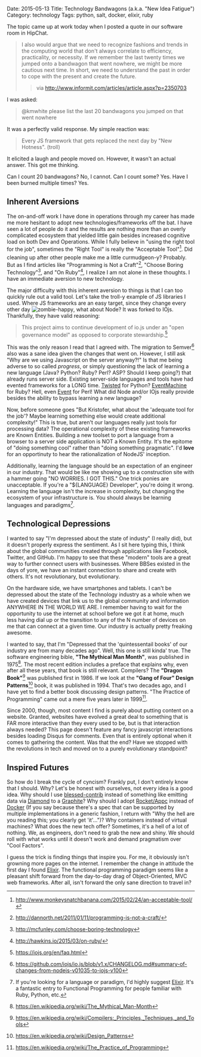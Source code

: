Date: 2015-05-13
Title: Technology Bandwagons (a.k.a. "New Idea Fatigue")
Category: technology
Tags: python, salt, docker, elixir, ruby

The topic came up at work today when I posted a quote in our software room in HipChat.

> I also would argue that we need to recognize fashions and trends in the computing world that don't always correlate to efficiency, practicality, or necessity. If we remember the last twenty times we jumped onto a bandwagon that went nowhere, we might be more cautious next time. In short, we need to understand the past in order to cope with the present and create the future.
>> via http://www.informit.com/articles/article.aspx?p=2350703

I was asked:

> @kmwhite please list the last 20 bandwagons you jumped on that went nowhere

It was a perfectly valid response. My simple reaction was:

> Every JS framework that gets replaced the next day by "New Hotness". (troll)

It elicited a laugh and people moved on. However, it wasn't an actual answer. This got me thinking.

Can I count 20 bandwagons? No, I cannot. Can I count some? Yes. Have I been burned multiple times? Yes.

## Inherent Aversions
The on-and-off work I have done in operations through my career has made me more hesitant to adopt new technologies/frameworks off the bat. I have seen a lot of people do it and the results are nothing more than an overly complicated ecosystem that yielded little gain besides increased cognitive load on both Dev and Operations. While I fully believe in "using the right tool for the job", sometimes the "Right Tool&#153;" is really the "Acceptable Tool&#153;"[^1]. Did cleaning up after other people make me a little curmudgeon-y? Probably. But as I find articles like "Programming is Not a Craft"[^2], "Choose Boring Technology"[^3], and "On Ruby"[^4], I realize I am not alone in these thoughts. I have an immediate aversion to new technology.

The major difficulty with this inherent aversion to things is that I can too quickly rule out a valid tool. Let's take the troll-y example of JS libraries I used. Where JS frameworks are an easy target, since they change every other day ![zombie-happy](/images/happy.gif), what about Node? It was forked to IOjs. Thankfully, they have valid reasoning:

> This project aims to continue development of io.js under an "open governance model" as opposed to corporate stewardship.[^5]

This was the only reason I read that I agreed with. The migration to Semver[^6] also was a sane idea given the changes that went on. However, I still ask "Why are we using Javascript on the server anyway?!" Is that me being adverse to so called *progress*, or simply questioning the lack of learning a new language (Java? Python? Ruby? Perl? ASP? Should I keep going?) that already runs server side. Existing server-side languages and tools have had evented frameworks for a LONG time. [Twisted](https://twistedmatrix.com/trac/) for Python? [EventMachine](http://rubyeventmachine.com/) for Ruby? Hell, even [Event](http://cpansearch.perl.org/src/JPRIT/Event-1.20/Tutorial.pdf) for Perl! What did Node and/or IOjs really provide besides the ability to bypass learning a new language?

Now, before someone goes "But Kristofer, what about the 'adequate tool for the job'? Maybe learning something else would create additional complexity!" This is true, but aren't our languages really just tools for processing data? The operational complexity of these existing frameworks are Known Entities. Building a new toolset to port a language from a browser to a server side application is NOT a Known Entity. It's the epitome of "doing something cool" rather than "doing something pragmatic". I'd **love** for an opportinuty to hear the rationalization of NodeJS' inception.

Additionally, learning the language should be an expectation of an engineer in our industry. That would be like me showing up to a construction site with a hammer going "NO WORRIES. I GOT THIS." One trick ponies are unacceptable. If you're a "${LANGUAGE} Developer", you're doing it wrong. Learning the language isn't the increase in complexity, but changing the ecosystem of your infrastructure is. You should always be learning languages and paradigms[^7].

## Technological Depressions
I wanted to say "I'm depressed about the state of industy" (I really did), but it doesn't properly express the sentiment. As I sit here typing this, I think about the global communities created through applications like Facebook, Twitter, and GitHub. I'm happy to see that these "modern" tools are a great way to further connect users with businesses. Where BBSes existed in the days of yore, we have an instant connection to share and create with others. It's not revolutionary, but evolutionary.

On the hardware side, we have smartphones and tablets. I can't be depressed about the state of the Technology industry as a whole when we have created devices that link us to the global community and information ANYWHERE IN THE WORLD WE ARE. I remember having to wait for the opportunity to use the internet at school before we got it at home, much less having dial up or the transition to any of the N number of devices on me that can connect at a given time. Our industry is actually pretty freaking awesome.

I wanted to say, that I'm "Depressed that the 'quintessentail books' of our industry are from many decades ago". Well, this one is still kinda' true. The software engineering bible, **"The Mythical Man Month"**, was published in 1975[^8]. The most recent edition includes a preface that explains why, even after all these years, that book is still relevant. Compilers? The **"Dragon Book"**[^9] was published first in 1986. If we look at the **"Gang of Four" Design Patterns**[^10] book, it was published in 1994. That's two decades ago, and I have yet to find a better book discussing design patterns. "The Practice of Programming" came out a mere five years later in 1999[^11].

Since 2000, though, most content I find is purely about putting content on a website. Granted, websites have evolved a great deal to something that is FAR more interactive than they every used to be, but is that interaction always needed? This page doesn't feature any fancy javascript interactions besides loading Disqus for comments. Even that is entirely optional when it comes to gathering the content. Was that the end? Have we stopped with the revolutions in tech and moved on to a purely evolutionary standpoint?

## Inspired Futures
So how do I break the cycle of cyncism? Frankly put, I don't entirely know that I should. Why? Let's be honest with ourselves, not every idea is a good idea. Why should I use [blessed-contrib](https://github.com/yaronn/blessed-contrib) instead of something like emitting data via [Diamond](https://github.com/python-diamond/Diamond) to a [Graphite](http://graphite.readthedocs.org/en/latest/)? Why should I adopt [Rocket/Appc](https://coreos.com/blog/appc-gains-new-support/) instead of [Docker](https://docker.com) (If you say because there's a spec that can be supported by multiple implementations in a generic fashion, I return with "Why the hell are you reading this; you clearly get 'it'...")? Why containers instead of virtual machines? What does the new tech offer? Sometimes, it's a hell of a lot of nothing. We, as engineers, don't need to grab the new and shiny. We should roll with what works until it doesn't work and demand pragmatism over "Cool Factors".

I guess the trick is finding things that inspire you. For me, it obviously isn't growning more pages on the internet. I remember the change in attitude the first day I found [Elixir](http://elixir-lang.org/). The functional programming paradigm seems like a pleasant shift forward from the day-to-day drag of Object-Oriented, MVC web frameworks. After all, isn't forward the only sane direction to travel in?

[^1]: http://www.monkeysnatchbanana.com/2015/02/24/an-acceptable-tool/
[^2]: http://dannorth.net/2011/01/11/programming-is-not-a-craft/
[^3]: http://mcfunley.com/choose-boring-technology
[^4]: http://hawkins.io/2015/03/on-ruby/
[^5]: https://iojs.org/en/faq.html
[^6]: https://github.com/iojs/io.js/blob/v1.x/CHANGELOG.md#summary-of-changes-from-nodejs-v01035-to-iojs-v100
[^7]: If you're looking for a language or paradigm, I'd highly suggest [Elixir](http://elixir-lang.org/). It's a fantastic entry to Functional Programming for people familiar with Ruby, Python, etc.
[^8]: https://en.wikipedia.org/wiki/The_Mythical_Man-Month
[^9]: https://en.wikipedia.org/wiki/Compilers:_Principles,_Techniques,_and_Tools
[^10]: https://en.wikipedia.org/wiki/Design_Patterns
[^11]: https://en.wikipedia.org/wiki/The_Practice_of_Programming
